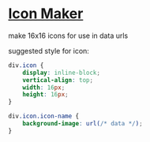 # [Icon Maker](http://micle2000.github.io/icon-maker/)

make 16x16 icons for use in data urls

suggested style for icon:
```css
div.icon {
	display: inline-block;
	vertical-align: top;
	width: 16px;
	height: 16px;
}

div.icon.icon-name {
	background-image: url(/* data */);
}
```


